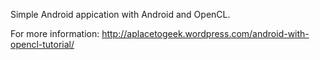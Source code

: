 Simple Android appication with Android and OpenCL. 

For more information: 
http://aplacetogeek.wordpress.com/android-with-opencl-tutorial/

